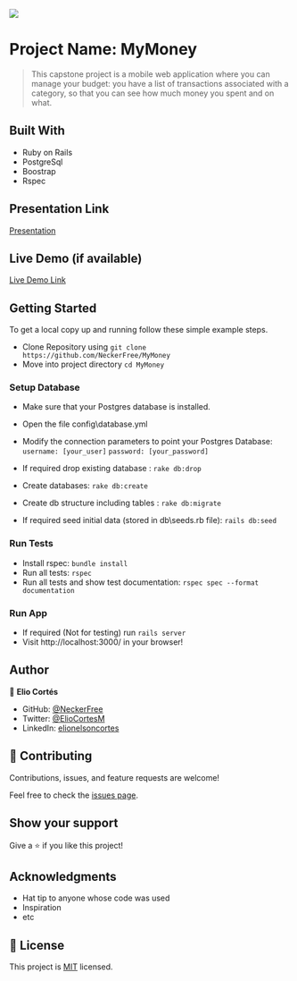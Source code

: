 ![](https://img.shields.io/badge/Microverse-blueviolet)

# Project Name: MyMoney

> This capstone project is a mobile web application where you can manage your budget: you have a list of transactions associated with a category, so that you can see how much money you spent and on what.


## Built With

- Ruby on Rails
- PostgreSql
- Boostrap
- Rspec

## Presentation Link

[Presentation](https://livedemo.com)

## Live Demo (if available)

[Live Demo Link](https://livedemo.com)

## Getting Started

To get a local copy up and running follow these simple example steps.
- Clone Repository using
`git clone https://github.com/NeckerFree/MyMoney`
- Move into project directory
`cd MyMoney`
### Setup Database 
- Make sure that your Postgres database is installed.
-  Open the file config\database.yml
- Modify the connection parameters to point your Postgres      Database:
    `username: [your_user]`
    `password: [your_password]`

- If required drop existing database : `rake db:drop`
- Create databases: `rake db:create`
- Create db structure including tables : `rake db:migrate`
- If required seed initial data (stored in db\seeds.rb file): `rails db:seed`
### Run Tests
- Install rspec: `bundle install`
- Run all tests: `rspec`
- Run all tests and show test documentation: `rspec spec --format documentation`

### Run App
- If required (Not for testing) run `rails server`
- Visit http://localhost:3000/ in your browser!

## Author

👤 **Elio Cortés**

- GitHub: [@NeckerFree](https://github.com/NeckerFree)
- Twitter: [@ElioCortesM](https://twitter.com/ElioCortesM)
- LinkedIn: [elionelsoncortes](https://www.linkedin.com/in/elionelsoncortes/)


## 🤝 Contributing

Contributions, issues, and feature requests are welcome!

Feel free to check the [issues page](../../issues/).

## Show your support

Give a ⭐️ if you like this project!

## Acknowledgments

- Hat tip to anyone whose code was used
- Inspiration
- etc

## 📝 License

This project is [MIT](./LICENSE) licensed.

